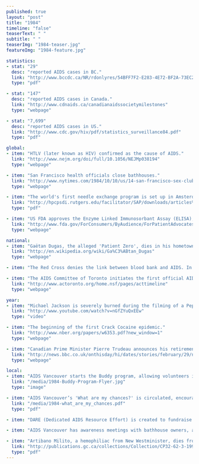 ```yaml
---
published: true
layout: "post"
title: "1984"
timeline: "false"
teaserText: " "
subtitle: " "
teaserImg: "1984-teaser.jpg"
featureImg: "1984-feature.jpg"

statistics:
- stat: "29"
  desc: "reported AIDS cases in BC."
  link: "http://www.bccdc.ca/NR/rdonlyres/54BFF7F2-E283-4E72-BF2A-73EC2813F0D1/0/HIV_Annual_Report_2011_20111011.pdf"
  type: "pdf"

- stat: "147"
  desc: "reported AIDS cases in Canada."
  link: "http://www.cdnaids.ca/canadianaidssocietymilestones"
  type: "webpage"

- stat: "7,699"
  desc: "reported AIDS cases in US."
  link: "http://www.cdc.gov/hiv/pdf/statistics_surveillance84.pdf"
  type: "pdf"

global:
- item: "HTLV (later known as HIV) confirmed as the cause of AIDS."
  link: "http://www.nejm.org/doi/full/10.1056/NEJMp038194"
  type: "webpage"

- item: "San Francisco health officials close bathhouses."
  link: "http://www.nytimes.com/1984/10/10/us/14-san-francisco-sex-clubs-told-to-close-to-curb-aids.html"
  type: "webpage"

- item: "The world's first needle exchange program is set up in Amsterdam."
  link: "http://hpcpsdi.rutgers.edu/facilitator/SAP/downloads/articles%20and%20data/History+of+Needle+Exchange.pdf"
  type: "pdf"

- item: "US FDA approves the Enzyme Linked Immunosorbant Assay (ELISA), the first test kit to look for HIV antibodies."
  link: "http://www.fda.gov/ForConsumers/ByAudience/ForPatientAdvocates/HIVandAIDSActivities/ucm151074.htm"
  type: "webpage"

national:
- item: "Gaëtan Dugas, the alleged 'Patient Zero', dies in his hometown, Quebec City."
  link: "http://en.wikipedia.org/wiki/Ga%C3%ABtan_Dugas"
  type: "webpage"

- item: "The Red Cross denies the link between blood bank and AIDS. In the Vancouver Sun, Jan 16th article, 'No AIDS risk, says Red Cross,' Dr. Noel Buskard claims 'the data is just not there'."

- item: "The AIDS Committee of Toronto initiates the first official AIDS Awareness Week."
  link: "http://www.actoronto.org/home.nsf/pages/acttimeline"
  type: "webpage"

year:
- item: "Michael Jackson is severely burned during the filming of a Pepsi commercial."
  link: "http://www.youtube.com/watch?v=nGfZYuQxEEw"
  type: "video"

- item: "The beginning of the first Crack Cocaine epidemic."
  link: "http://www.nber.org/papers/w6353.pdf?new_window=1"
  type: "webpage"

- item: "Canadian Prime Minister Pierre Trudeau announces his retirement."
  link: "http://news.bbc.co.uk/onthisday/hi/dates/stories/february/29/newsid_2514000/2514563.stm"
  type: "webpage"

local:
- item: "AIDS Vancouver starts the Buddy program, allowing volunteers in the community to help support people living with HIV/AIDS."
  link: "/media/1984-Buddy-Program-Flyer.jpg"
  type: "image"

- item: "AIDS Vancouver’s 'What are my chances?' is circulated, encouraging people to make informed choices to minimize the risk of STIs and HIV/AIDS."
  link: "/media/1984-what_are_my_chances.pdf"
  type: "pdf"

- item: "DARE (Dedicated AIDS Resource Effort) is created to fundraise for the AIDS epidemic in Vancouver."

- item: "AIDS Vancouver has awareness meetings with bathhouse owners, and distributes posters urging bathhouse clients to refrain from donating blood."

- item: "Artibano Milito, a hemophiliac from New Westminister, dies from an from a HIV+ blood transfusion at age 27. The Milito family propelled an inquiry into this, mainly to dismiss any rumours that their son was homosexual."
  link: "http://publications.gc.ca/collections/Collection/CP32-62-3-1997-2E.pdf"
  type: "pdf"
---
```


